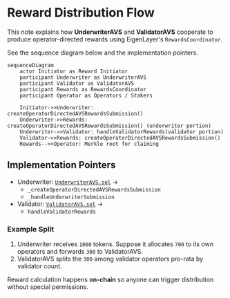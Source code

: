 # Reward Distribution Flow

This note explains how **UnderwriterAVS** and **ValidatorAVS** cooperate to produce operator-directed rewards using EigenLayer's `RewardsCoordinator`.

See the sequence diagram below and the implementation pointers.

```mermaid
sequenceDiagram
    actor Initiator as Reward Initiator
    participant Underwriter as UnderwriterAVS
    participant Validator as ValidatorAVS
    participant Rewards as RewardsCoordinator
    participant Operator as Operators / Stakers

    Initiator->>Underwriter: createOperatorDirectedAVSRewardsSubmission()
    Underwriter->>Rewards: createOperatorDirectedAVSRewardsSubmission() (underwriter portion)
    Underwriter->>Validator: handleValidatorRewards(validator portion)
    Validator->>Rewards: createOperatorDirectedAVSRewardsSubmission()
    Rewards-->>Operator: Merkle root for claiming
```

## Implementation Pointers
* Underwriter: [`UnderwriterAVS.sol`](../src/eigenlayer-avs/UnderwriterAVS.sol)  →
  * `_createOperatorDirectedAVSRewardsSubmission`
  * `_handleUnderwriterSubmission`
* Validator: [`ValidatorAVS.sol`](../src/eigenlayer-avs/ValidatorAVS.sol)  →
  * `handleValidatorRewards`

### Example Split
1. Underwriter receives `1000` tokens. Suppose it allocates `700` to its own operators and forwards `300` to ValidatorAVS.
2. ValidatorAVS splits the `300` among validator operators pro-rata by validator count.

Reward calculation happens **on-chain** so anyone can trigger distribution without special permissions. 